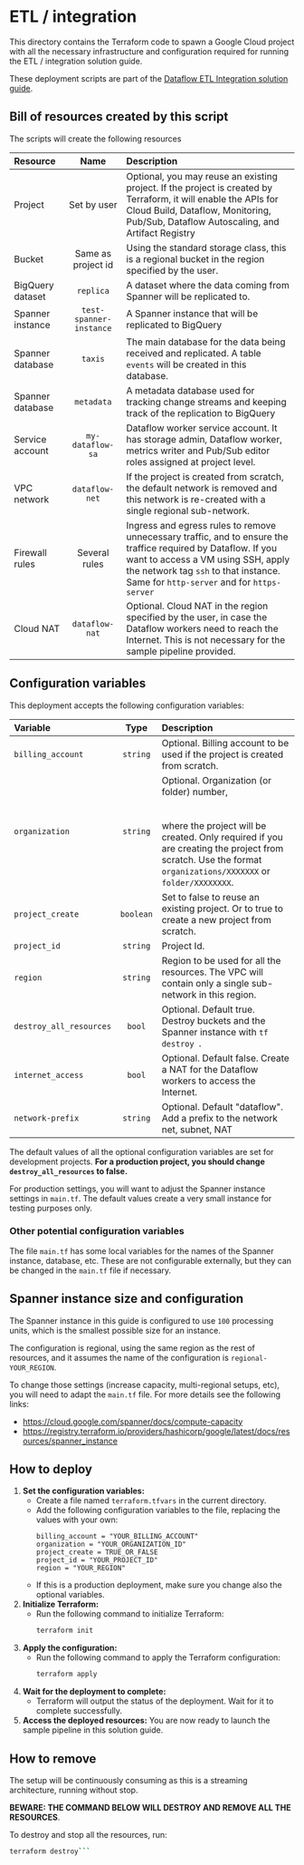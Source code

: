 # ETL / integration

This directory contains the Terraform code to spawn a Google Cloud project
with all the necessary infrastructure and configuration required for running
the ETL / integration solution guide.

These deployment scripts are part of the
[Dataflow ETL Integration solution guide](../../use_cases/ETL_integration.md).

## Bill of resources created by this script

The scripts will create the following resources

| Resource         |          Name           | Description                                                                                                                                                                                                                                |
|:-----------------|:-----------------------:|:-------------------------------------------------------------------------------------------------------------------------------------------------------------------------------------------------------------------------------------------|
| Project          |       Set by user       | Optional, you may reuse an existing project. If the project is created by Terraform, it will enable the APIs for Cloud Build, Dataflow,  Monitoring, Pub/Sub, Dataflow Autoscaling, and Artifact Registry                                  |
| Bucket           |   Same as project id    | Using the standard storage class, this is a regional bucket in the region specified by the user.                                                                                                                                           |
| BigQuery dataset |        `replica`        | A dataset where the data coming from Spanner will be replicated to.                                                                                                                                                                        |
| Spanner instance | `test-spanner-instance` | A Spanner instance that will be replicated to BigQuery                                                                                                                                                                                     |           
| Spanner database |         `taxis`         | The main database for the data being received and replicated. A table `events` will be created in this database.                                                                                                                           |
| Spanner database |       `metadata`        | A metadata database used for tracking change streams and keeping track of the replication to BigQuery                                                                                                                                      | 
| Service account  |    `my-dataflow-sa`     | Dataflow worker service account. It has storage admin, Dataflow worker, metrics writer and Pub/Sub editor roles assigned at project level.                                                                                                 |
| VPC network      |     `dataflow-net`      | If the project is created from scratch, the default network is removed and this network is re-created with a single regional sub-network.                                                                                                  |
| Firewall rules   |      Several rules      | Ingress and egress rules to remove unnecessary traffic, and to ensure the traffice required by Dataflow. If you want to access a VM using SSH, apply the network tag `ssh` to that instance. Same for `http-server` and for `https-server` |
| Cloud NAT        |     `dataflow-nat`      | Optional. Cloud NAT in the region specified by the user, in case the Dataflow workers need to reach the Internet. This is not necessary for the sample pipeline provided.                                                                  |

## Configuration variables

This deployment accepts the following configuration variables:

| Variable                |   Type    | Description                                                                                                                                                                                                           |
|:------------------------|:---------:|:----------------------------------------------------------------------------------------------------------------------------------------------------------------------------------------------------------------------|
| `billing_account`       | `string`  | Optional. Billing account to be used if the project is created from scratch.                                                                                                                                          |
| `organization`          | `string`  | Optional. Organization (or folder) number, <br/><br/><br/>where the project will be created. Only required if you are creating the project from scratch. Use the format `organizations/XXXXXXX` or `folder/XXXXXXXX`. |
| `project_create`        | `boolean` | Set to false to reuse an existing project. Or to true to create a new project from scratch.                                                                                                                           | 
| `project_id`            | `string`  | Project Id.                                                                                                                                                                                                           | 
| `region`                | `string`  | Region to be used for all the resources. The VPC will contain only a single sub-network in this region.                                                                                                               |
| `destroy_all_resources` |  `bool`   | Optional. Default true. Destroy buckets and the Spanner instance with `tf destroy `.                                                                                                                                  |
| `internet_access`       |  `bool`   | Optional. Default false. Create a NAT for the Dataflow workers to access the Internet.                                                                                                                                |
| `network-prefix`        | `string`  | Optional. Default "dataflow". Add a prefix to the network net, subnet, NAT                                                                                                                                            |

The default values of all the optional configuration variables are set for development projects.
**For a production project, you should change `destroy_all_resources` to false.**

For production settings, you will want to adjust the Spanner instance settings in `main.tf`. The
default values create a very small instance for testing purposes only.

### Other potential configuration variables

The file `main.tf` has some local variables for the names of the Spanner instance, database, etc.
These are not configurable externally, but they can be changed in the `main.tf` file if necessary.

## Spanner instance size and configuration

The Spanner instance in this guide is configured to use `100` processing units, which is the
smallest possible size for an instance.

The configuration is regional, using the same region as the rest of resources, and it assumes the
name of the configuration is `regional-YOUR_REGION`.

To change those settings (increase capacity, multi-regional setups, etc), you will need to adapt
the `main.tf` file. For more details see the following links:

* https://cloud.google.com/spanner/docs/compute-capacity
* https://registry.terraform.io/providers/hashicorp/google/latest/docs/resources/spanner_instance

## How to deploy

1. **Set the configuration variables:**
    - Create a file named `terraform.tfvars` in the current directory.
    - Add the following configuration variables to the file, replacing the values with your own:
      ```
      billing_account = "YOUR_BILLING_ACCOUNT"
      organization = "YOUR_ORGANIZATION_ID"
      project_create = TRUE_OR_FALSE
      project_id = "YOUR_PROJECT_ID"
      region = "YOUR_REGION"
      ```
    - If this is a production deployment, make sure you change also the optional variables.
2. **Initialize Terraform:**
    - Run the following command to initialize Terraform:
      ```bash
      terraform init
      ```
3. **Apply the configuration:**
    - Run the following command to apply the Terraform configuration:
      ```bash
      terraform apply
      ```
4. **Wait for the deployment to complete:**
    - Terraform will output the status of the deployment. Wait for it to complete successfully.
5. **Access the deployed resources:** You are now ready to launch the sample pipeline in this
   solution guide.

## How to remove

The setup will be continuously consuming as this is a streaming architecture, running without stop.

**BEWARE: THE COMMAND BELOW WILL DESTROY AND REMOVE ALL THE RESOURCES**.

To destroy and stop all the resources, run:

```bash
terraform destroy```